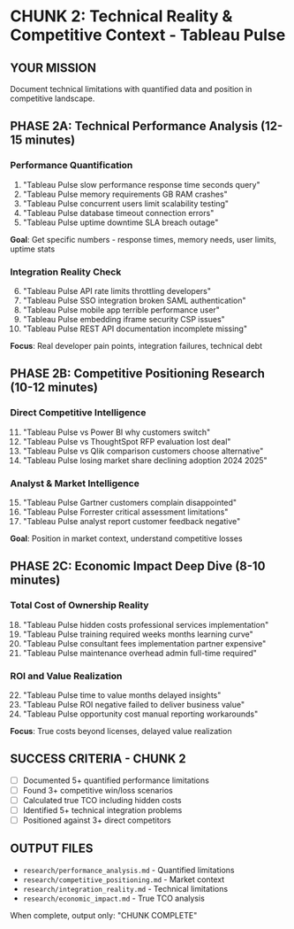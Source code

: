 # CHUNK 2: Technical Reality & Competitive Context - Tableau Pulse

## YOUR MISSION
Document technical limitations with quantified data and position in competitive landscape.

## PHASE 2A: Technical Performance Analysis (12-15 minutes)

### Performance Quantification
1. "Tableau Pulse slow performance response time seconds query"
2. "Tableau Pulse memory requirements GB RAM crashes"
3. "Tableau Pulse concurrent users limit scalability testing"
4. "Tableau Pulse database timeout connection errors"
5. "Tableau Pulse uptime downtime SLA breach outage"

**Goal**: Get specific numbers - response times, memory needs, user limits, uptime stats

### Integration Reality Check
6. "Tableau Pulse API rate limits throttling developers"
7. "Tableau Pulse SSO integration broken SAML authentication"
8. "Tableau Pulse mobile app terrible performance user"
9. "Tableau Pulse embedding iframe security CSP issues"
10. "Tableau Pulse REST API documentation incomplete missing"

**Focus**: Real developer pain points, integration failures, technical debt

## PHASE 2B: Competitive Positioning Research (10-12 minutes)

### Direct Competitive Intelligence
11. "Tableau Pulse vs Power BI why customers switch"
12. "Tableau Pulse vs ThoughtSpot RFP evaluation lost deal"
13. "Tableau Pulse vs Qlik comparison customers choose alternative"
14. "Tableau Pulse losing market share declining adoption 2024 2025"

### Analyst & Market Intelligence
15. "Tableau Pulse Gartner customers complain disappointed"
16. "Tableau Pulse Forrester critical assessment limitations"
17. "Tableau Pulse analyst report customer feedback negative"

**Goal**: Position in market context, understand competitive losses

## PHASE 2C: Economic Impact Deep Dive (8-10 minutes)

### Total Cost of Ownership Reality
18. "Tableau Pulse hidden costs professional services implementation"
19. "Tableau Pulse training required weeks months learning curve"
20. "Tableau Pulse consultant fees implementation partner expensive"
21. "Tableau Pulse maintenance overhead admin full-time required"

### ROI and Value Realization
22. "Tableau Pulse time to value months delayed insights"
23. "Tableau Pulse ROI negative failed to deliver business value"
24. "Tableau Pulse opportunity cost manual reporting workarounds"

**Focus**: True costs beyond licenses, delayed value realization

## SUCCESS CRITERIA - CHUNK 2
- [ ] Documented 5+ quantified performance limitations
- [ ] Found 3+ competitive win/loss scenarios
- [ ] Calculated true TCO including hidden costs
- [ ] Identified 5+ technical integration problems
- [ ] Positioned against 3+ direct competitors

## OUTPUT FILES
- `research/performance_analysis.md` - Quantified limitations
- `research/competitive_positioning.md` - Market context
- `research/integration_reality.md` - Technical limitations
- `research/economic_impact.md` - True TCO analysis

When complete, output only: "CHUNK COMPLETE"